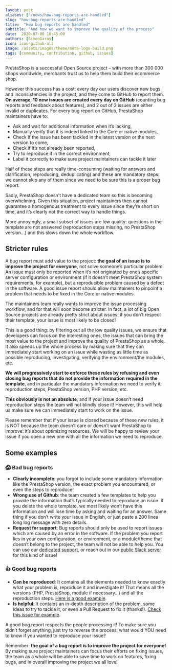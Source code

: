 ```yaml
---
layout: post
aliases: ["/news/how-bug-reports-are-handled"]
slug: "how-bug-reports-are-handled"
title:  "How bug reports are handled"
subtitle: "And how we want to improve the quality of the process"
date:  2020-07-08 10:45:00
authors: [SimonGarny]
icon: icon-github-alt
image: /assets/images/theme/meta-logo-build.png
tags: [community, contribution, github, issues]
---
```


PrestaShop is a successful Open Source project – with more than 300 000 shops worldwide, merchants trust us to help them build their ecommerce shop.

However this success has a cost: every day our users discover new bugs and inconsistencies in the project, and they come to GitHub to report them. **On average, 10 new issues are created every day on GitHub** (counting bug reports and feedback about features), and 2 out of 3 issues are either invalid or duplicates.
For every bug report on GitHub, PrestaShop maintainers have to:
- Ask and wait for additional information when it’s lacking,
- Manually verify that it is indeed linked to the Core or native modules,
- Check if the issue has been tackled in the latest version or the next version to come,
- Check if it’s not already been reported,
- Try to reproduce it in the correct environment,
- Label it correctly to make sure project maintainers can tackle it later

Half of these steps are really time-consuming (waiting for answers and clarification, reproducing, deduplicating) and these are mandatory steps: we cannot skip any of them since we need to be sure this is a proper bug report.

Sadly, PrestaShop doesn't have a dedicated team so this is becoming overwhelming. 
Given this situation, project maintainers then cannot guarantee a homogenous treatment to every issue since they’re short on time, and it’s clearly not the correct way to handle things. 

More annoyingly, a small subset of issues are low quality: questions in the template are not answered (reproduction steps missing, no PrestaShop version…) and this slows down the whole workflow.


## Stricter rules

A bug report must add value to the project: **the goal of an issue is to improve the project for everyone**, not solve someone’s particular problem. An issue must only be reported when it’s not originated by one’s specific server configuration or environment (if it doesn’t meet PrestaShop system requirements, for example), but a reproducible problem caused by a defect in the software. A good issue report should allow maintainers to pinpoint a problem that needs to be fixed in the Core or native modules.

The maintainers team really wants to improve the issue processing workflow, and for that will soon become stricter. In fact, a lot of big Open Source projects are already pretty strict about issues: if you don’t respect their template, your issue is most likely to be closed!

This is a good thing: by filtering out all the low quality issues, we ensure that developers can focus on the interesting ones, the issues that can bring the most value to the project and improve the quality of PrestaShop as a whole. It also speeds up the whole process by making sure that they can immediately start working on an issue while wasting as little time as possible reproducing, investigating, verifying the environment/the modules, etc.

**We will progressively start to enforce these rules by refusing and even closing bug reports that do not provide the information required in the template**, and in particular the mandatory information we need to verify it: reproduction steps, PrestaShop version, PHP version, etc.

**This obviously is not an absolute**, and if your issue doesn’t need reproduction steps the team will not blindly close it! However, this will help us make sure we can immediately start to work on the issue.

Please remember that if your issue is closed because of these new rules, it is NOT because the team doesn’t care or doesn’t want PrestaShop to improve: it’s about optimizing resources. We will be happy to review your issue if you open a new one with all the information we need to reproduce.


## Some examples


### :scream: Bad bug reports

- **Clearly incomplete**: you forgot to include some mandatory information like the PrestaShop version, the exact problem you encountered, or even the steps to reproduce!
- **Wrong use of Github**: the team created a few templates to help you provide the information that’s typically needed to reproduce an issue. If you delete the whole template, we most likely won’t have this information and will lose time by asking and waiting for an answer. Same thing if you don’t write your issue in English, or just paste a 200 lines long log message with zero details.
- **Request for support**: Bug reports should only be used to report issues which are caused by an error in the software. If the problem you report lies in your own configuration, or environment, or a module/theme that doesn’t belong to the project, the team will not be able to help you. You can use our [dedicated support](https://www.prestashop.com/fr/support), or reach out in our [public Slack server](https://github.com/PrestaShop/open-source/tree/master/slack) for this kind of issue!


### :+1: Good bug reports

- **Can be reproduced**: It contains all the elements needed to know exactly what your problem is, reproduce it and investigate it! That means all the versions (PHP, PrestaShop, module if necessary…) and all the reproduction steps. [Here is a good example](https://github.com/PrestaShop/PrestaShop/issues/19815).
- **Is helpful**: It contains an in-depth description of the problem, some ideas to try to tackle it, or even a Pull Request to fix it (thanks!). [Check this issue for example](https://github.com/PrestaShop/PrestaShop/issues/19822).

A good bug report respects the people processing it! To make sure you didn’t forget anything, just try to reverse the process: what would YOU need to know if you wanted to reproduce your issue?

Remember: **the goal of a bug report is to improve the project for everyone!** By making sure project maintainers can focus their efforts on fixing issues, the team as a whole will be able to save time to work on features, fixing bugs, and in overall improving the project we all love!
